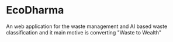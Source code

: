# EcoDharma
An web application for the waste management and AI based waste classification and it main motive is converting  "Waste to Wealth"

